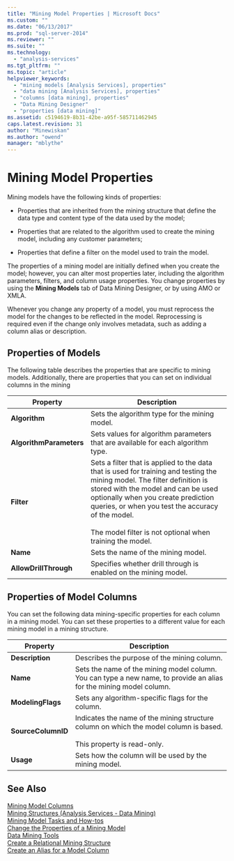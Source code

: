 ```yaml
---
title: "Mining Model Properties | Microsoft Docs"
ms.custom: ""
ms.date: "06/13/2017"
ms.prod: "sql-server-2014"
ms.reviewer: ""
ms.suite: ""
ms.technology: 
  - "analysis-services"
ms.tgt_pltfrm: ""
ms.topic: "article"
helpviewer_keywords: 
  - "mining models [Analysis Services], properties"
  - "data mining [Analysis Services], properties"
  - "columns [data mining], properties"
  - "Data Mining Designer"
  - "properties [data mining]"
ms.assetid: c5194619-8b31-42be-a95f-585711462945
caps.latest.revision: 31
author: "Minewiskan"
ms.author: "owend"
manager: "mblythe"
---
```

# Mining Model Properties
  Mining models have the following kinds of properties:  
  
-   Properties that are inherited from the mining structure that define the data type and content type of the data used by the model;  
  
-   Properties that are related to the algorithm used to create the mining model, including any customer parameters;  
  
-   Properties that define a filter on the model used to train the model.  
  
 The properties of a mining model are initially defined when you create the model; however, you can alter most properties later, including the algorithm parameters, filters, and column usage properties. You change properties by using the **Mining Models** tab of Data Mining Designer, or by using AMO or XMLA.  
  
 Whenever you change any property of a model, you must reprocess the model for the changes to be reflected in the model. Reprocessing is required even if the change only involves metadata, such as adding a column alias or description.  
  
## Properties of Models  
 The following table describes the properties that are specific to mining models. Additionally, there are properties that you can set on individual columns in the mining  
  
|Property|Description|  
|--------------|-----------------|  
|**Algorithm**|Sets the algorithm type for the mining model.|  
|**AlgorithmParameters**|Sets values for algorithm parameters that are available for each algorithm type.|  
|**Filter**|Sets a filter that is applied to the data that is used for training and testing the mining model. The filter definition is stored with the model and can be used optionally when you create prediction queries, or when you test the accuracy of the model.<br /><br /> The model filter is not optional when training the model.|  
|**Name**|Sets the name of the mining model.|  
|**AllowDrillThrough**|Specifies whether drill through is enabled on the mining model.|  
  
## Properties of Model Columns  
 You can set the following data mining-specific properties for each column in a mining model. You can set these properties to a different value for each mining model in a mining structure.  
  
|Property|Description|  
|--------------|-----------------|  
|**Description**|Describes the purpose of the mining column.|  
|**Name**|Sets the name of the mining model column. You can type a new name, to provide an alias for the mining model column.|  
|**ModelingFlags**|Sets any algorithm-specific flags for the column.|  
|**SourceColumnID**|Indicates the name of the mining structure column on which the model column is based.<br /><br /> This property is read-only.|  
|**Usage**|Sets how the column will be used by the mining model.|  
  
## See Also  
 [Mining Model Columns](data-mining/mining-model-columns.md)   
 [Mining Structures &#40;Analysis Services - Data Mining&#41;](data-mining/mining-structures-analysis-services-data-mining.md)   
 [Mining Model Tasks and How-tos](data-mining/mining-model-tasks-and-how-tos.md)   
 [Change the Properties of a Mining Model](data-mining/change-the-properties-of-a-mining-model.md)   
 [Data Mining Tools](data-mining/data-mining-tools.md)   
 [Create a Relational Mining Structure](data-mining/create-a-relational-mining-structure.md)   
 [Create an Alias for a Model Column](data-mining/create-an-alias-for-a-model-column.md)  
  
  